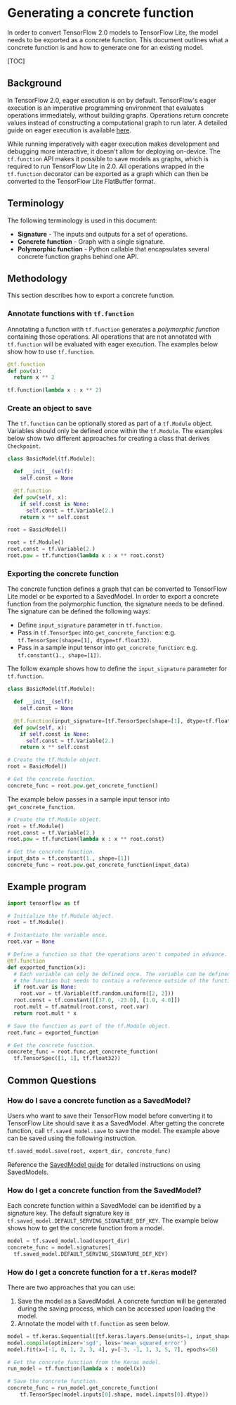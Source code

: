 # Generating a concrete function

In order to convert TensorFlow 2.0 models to TensorFlow Lite, the model needs to
be exported as a concrete function. This document outlines what a concrete
function is and how to generate one for an existing model.

[TOC]

## Background

In TensorFlow 2.0, eager execution is on by default. TensorFlow's eager
execution is an imperative programming environment that evaluates operations
immediately, without building graphs. Operations return concrete values instead
of constructing a computational graph to run later. A detailed guide on eager
execution is available
[here](https://github.com/tensorflow/docs/blob/master/site/en/r2/guide/eager.ipynb).

While running imperatively with eager execution makes development and debugging
more interactive, it doesn't allow for deploying on-device. The `tf.function`
API makes it possible to save models as graphs, which is required to run
TensorFlow Lite in 2.0. All operations wrapped in the `tf.function` decorator
can be exported as a graph which can then be converted to the TensorFlow Lite
FlatBuffer format.

## Terminology

The following terminology is used in this document:

*   **Signature** - The inputs and outputs for a set of operations.
*   **Concrete function** - Graph with a single signature.
*   **Polymorphic function** - Python callable that encapsulates several
    concrete function graphs behind one API.

## Methodology

This section describes how to export a concrete function.

### Annotate functions with `tf.function`

Annotating a function with `tf.function` generates a *polymorphic function*
containing those operations. All operations that are not annotated with
`tf.function` will be evaluated with eager execution. The examples below show
how to use `tf.function`.

```python
@tf.function
def pow(x):
  return x ** 2
```

```python
tf.function(lambda x : x ** 2)
```

### Create an object to save

The `tf.function` can be optionally stored as part of a `tf.Module` object.
Variables should only be defined once within the `tf.Module`. The examples below
show two different approaches for creating a class that derives `Checkpoint`.

```python
class BasicModel(tf.Module):

  def __init__(self):
    self.const = None

  @tf.function
  def pow(self, x):
    if self.const is None:
      self.const = tf.Variable(2.)
    return x ** self.const

root = BasicModel()
```

```python
root = tf.Module()
root.const = tf.Variable(2.)
root.pow = tf.function(lambda x : x ** root.const)
```

### Exporting the concrete function

The concrete function defines a graph that can be converted to TensorFlow Lite
model or be exported to a SavedModel. In order to export a concrete function
from the polymorphic function, the signature needs to be defined. The signature
can be defined the following ways:

*   Define `input_signature` parameter in `tf.function`.
*   Pass in `tf.TensorSpec` into `get_concrete_function`: e.g.
    `tf.TensorSpec(shape=[1], dtype=tf.float32)`.
*   Pass in a sample input tensor into `get_concrete_function`: e.g.
    `tf.constant(1., shape=[1])`.

The follow example shows how to define the `input_signature` parameter for
`tf.function`.

```python
class BasicModel(tf.Module):

  def __init__(self):
    self.const = None

  @tf.function(input_signature=[tf.TensorSpec(shape=[1], dtype=tf.float32)])
  def pow(self, x):
    if self.const is None:
      self.const = tf.Variable(2.)
    return x ** self.const

# Create the tf.Module object.
root = BasicModel()

# Get the concrete function.
concrete_func = root.pow.get_concrete_function()
```

The example below passes in a sample input tensor into `get_concrete_function`.

```python
# Create the tf.Module object.
root = tf.Module()
root.const = tf.Variable(2.)
root.pow = tf.function(lambda x : x ** root.const)

# Get the concrete function.
input_data = tf.constant(1., shape=[1])
concrete_func = root.pow.get_concrete_function(input_data)
```

## Example program

```python
import tensorflow as tf

# Initialize the tf.Module object.
root = tf.Module()

# Instantiate the variable once.
root.var = None

# Define a function so that the operations aren't computed in advance.
@tf.function
def exported_function(x):
  # Each variable can only be defined once. The variable can be defined within
  # the function but needs to contain a reference outside of the function.
  if root.var is None:
    root.var = tf.Variable(tf.random.uniform([2, 2]))
  root.const = tf.constant([[37.0, -23.0], [1.0, 4.0]])
  root.mult = tf.matmul(root.const, root.var)
  return root.mult * x

# Save the function as part of the tf.Module object.
root.func = exported_function

# Get the concrete function.
concrete_func = root.func.get_concrete_function(
  tf.TensorSpec([1, 1], tf.float32))
```

## Common Questions

### How do I save a concrete function as a SavedModel?

Users who want to save their TensorFlow model before converting it to TensorFlow
Lite should save it as a SavedModel. After getting the concrete function, call
`tf.saved_model.save` to save the model. The example above can be saved using
the following instruction.

```python
tf.saved_model.save(root, export_dir, concrete_func)
```

Reference the
[SavedModel guide](https://github.com/tensorflow/docs/blob/master/site/en/r2/guide/saved_model.ipynb)
for detailed instructions on using SavedModels.

### How do I get a concrete function from the SavedModel?

Each concrete function within a SavedModel can be identified by a signature key.
The default signature key is `tf.saved_model.DEFAULT_SERVING_SIGNATURE_DEF_KEY`.
The example below shows how to get the concrete function from a model.

```python
model = tf.saved_model.load(export_dir)
concrete_func = model.signatures[
  tf.saved_model.DEFAULT_SERVING_SIGNATURE_DEF_KEY]
```

### How do I get a concrete function for a `tf.Keras` model?

There are two approaches that you can use:

1.  Save the model as a SavedModel. A concrete function will be generated during
    the saving process, which can be accessed upon loading the model.
2.  Annotate the model with `tf.function` as seen below.

```python
model = tf.keras.Sequential([tf.keras.layers.Dense(units=1, input_shape=[1])])
model.compile(optimizer='sgd', loss='mean_squared_error')
model.fit(x=[-1, 0, 1, 2, 3, 4], y=[-3, -1, 1, 3, 5, 7], epochs=50)

# Get the concrete function from the Keras model.
run_model = tf.function(lambda x : model(x))

# Save the concrete function.
concrete_func = run_model.get_concrete_function(
    tf.TensorSpec(model.inputs[0].shape, model.inputs[0].dtype))
```
